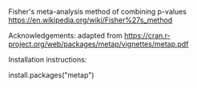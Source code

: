Fisher's meta-analysis method of combining p-values
   https://en.wikipedia.org/wiki/Fisher%27s_method


Acknowledgements:
adapted from 
https://cran.r-project.org/web/packages/metap/vignettes/metap.pdf


Installation instructions:

install.packages("metap")
